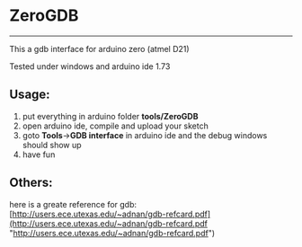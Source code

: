 # ZeroGDB #

----------

This a gdb interface for arduino zero (atmel D21)

Tested under windows and arduino ide 1.73

## Usage: ##
1. put everything in arduino folder **tools/ZeroGDB**
2. open arduino ide, compile and upload your sketch
3. goto **Tools**->**GDB interface** in arduino ide and the debug windows should show up
4. have fun

## Others: ##
here is a greate reference for gdb:
[http://users.ece.utexas.edu/~adnan/gdb-refcard.pdf](http://users.ece.utexas.edu/~adnan/gdb-refcard.pdf "http://users.ece.utexas.edu/~adnan/gdb-refcard.pdf")

